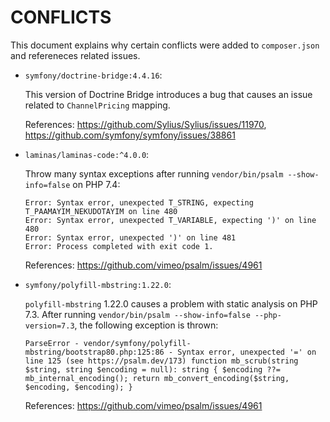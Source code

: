 # CONFLICTS

This document explains why certain conflicts were added to `composer.json` and
refereneces related issues.

 - `symfony/doctrine-bridge:4.4.16`:

   This version of Doctrine Bridge introduces a bug that causes an issue related to `ChannelPricing` mapping.

   References: https://github.com/Sylius/Sylius/issues/11970, https://github.com/symfony/symfony/issues/38861
   
 - `laminas/laminas-code:^4.0.0`:
 
   Throw many syntax exceptions after running `vendor/bin/psalm --show-info=false` on PHP 7.4:
    
   ```
   Error: Syntax error, unexpected T_STRING, expecting T_PAAMAYIM_NEKUDOTAYIM on line 480
   Error: Syntax error, unexpected T_VARIABLE, expecting ')' on line 480
   Error: Syntax error, unexpected ')' on line 481
   Error: Process completed with exit code 1.
   ```
   
   References: https://github.com/vimeo/psalm/issues/4961

 - `symfony/polyfill-mbstring:1.22.0`:

   `polyfill-mbstring` 1.22.0 causes a problem with static analysis on PHP 7.3. 
   After running `vendor/bin/psalm --show-info=false --php-version=7.3`, the following exception is thrown:

   `ParseError - vendor/symfony/polyfill-mbstring/bootstrap80.php:125:86 - Syntax error, unexpected '=' on line 125 (see https://psalm.dev/173) function mb_scrub(string $string, string $encoding = null): string { $encoding ??= mb_internal_encoding(); return mb_convert_encoding($string, $encoding, $encoding); }`

   References: https://github.com/vimeo/psalm/issues/4961
